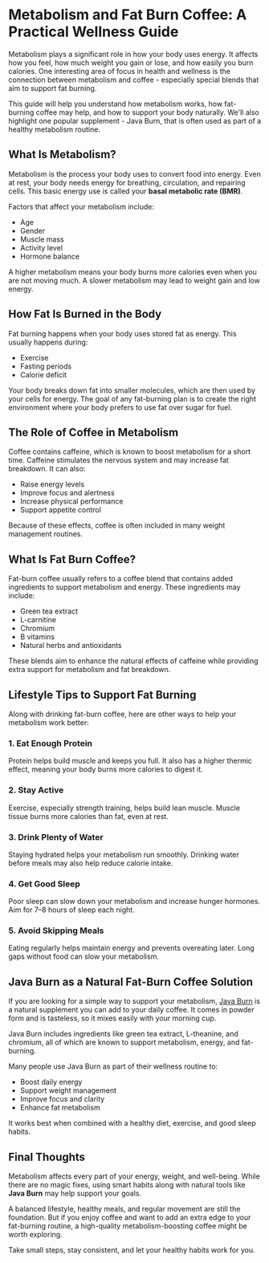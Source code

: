 # Metabolism and Fat Burn Coffee: A Practical Wellness Guide



Metabolism plays a significant role in how your body uses energy. It affects how you feel, how much weight you gain or lose, and how easily you burn calories. One interesting area of focus in health and wellness is the connection between metabolism and coffee - especially special blends that aim to support fat burning.

This guide will help you understand how metabolism works, how fat-burning coffee may help, and how to support your body naturally. We'll also highlight one popular supplement - Java Burn, that is often used as part of a healthy metabolism routine.

## What Is Metabolism?

Metabolism is the process your body uses to convert food into energy. Even at rest, your body needs energy for breathing, circulation, and repairing cells. This basic energy use is called your **basal metabolic rate (BMR)**.

Factors that affect your metabolism include:

- Age  
- Gender  
- Muscle mass  
- Activity level  
- Hormone balance  

A higher metabolism means your body burns more calories even when you are not moving much. A slower metabolism may lead to weight gain and low energy.

## How Fat Is Burned in the Body

Fat burning happens when your body uses stored fat as energy. This usually happens during:

- Exercise  
- Fasting periods  
- Calorie deficit  

Your body breaks down fat into smaller molecules, which are then used by your cells for energy. The goal of any fat-burning plan is to create the right environment where your body prefers to use fat over sugar for fuel.

## The Role of Coffee in Metabolism

Coffee contains caffeine, which is known to boost metabolism for a short time. Caffeine stimulates the nervous system and may increase fat breakdown. It can also:

- Raise energy levels  
- Improve focus and alertness  
- Increase physical performance  
- Support appetite control  

Because of these effects, coffee is often included in many weight management routines.

## What Is Fat Burn Coffee?

Fat-burn coffee usually refers to a coffee blend that contains added ingredients to support metabolism and energy. These ingredients may include:

- Green tea extract  
- L-carnitine  
- Chromium  
- B vitamins  
- Natural herbs and antioxidants  

These blends aim to enhance the natural effects of caffeine while providing extra support for metabolism and fat breakdown.

## Lifestyle Tips to Support Fat Burning

Along with drinking fat-burn coffee, here are other ways to help your metabolism work better:

### 1. Eat Enough Protein

Protein helps build muscle and keeps you full. It also has a higher thermic effect, meaning your body burns more calories to digest it.

### 2. Stay Active

Exercise, especially strength training, helps build lean muscle. Muscle tissue burns more calories than fat, even at rest.

### 3. Drink Plenty of Water

Staying hydrated helps your metabolism run smoothly. Drinking water before meals may also help reduce calorie intake.

### 4. Get Good Sleep

Poor sleep can slow down your metabolism and increase hunger hormones. Aim for 7–8 hours of sleep each night.

### 5. Avoid Skipping Meals

Eating regularly helps maintain energy and prevents overeating later. Long gaps without food can slow your metabolism.

## Java Burn as a Natural Fat-Burn Coffee Solution

If you are looking for a simple way to support your metabolism, [Java Burn](https://javaburnoffi.com/) is a natural supplement you can add to your daily coffee. It comes in powder form and is tasteless, so it mixes easily with your morning cup.

Java Burn includes ingredients like green tea extract, L-theanine, and chromium, all of which are known to support metabolism, energy, and fat-burning.

Many people use Java Burn as part of their wellness routine to:

- Boost daily energy  
- Support weight management  
- Improve focus and clarity  
- Enhance fat metabolism  

It works best when combined with a healthy diet, exercise, and good sleep habits.

## Final Thoughts

Metabolism affects every part of your energy, weight, and well-being. While there are no magic fixes, using smart habits along with natural tools like **Java Burn** may help support your goals.

A balanced lifestyle, healthy meals, and regular movement are still the foundation. But if you enjoy coffee and want to add an extra edge to your fat-burning routine, a high-quality metabolism-boosting coffee might be worth exploring.

Take small steps, stay consistent, and let your healthy habits work for you.
